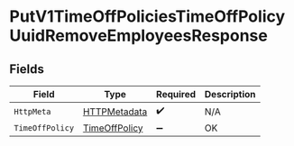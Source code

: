 # PutV1TimeOffPoliciesTimeOffPolicyUuidRemoveEmployeesResponse


## Fields

| Field                                                     | Type                                                      | Required                                                  | Description                                               |
| --------------------------------------------------------- | --------------------------------------------------------- | --------------------------------------------------------- | --------------------------------------------------------- |
| `HttpMeta`                                                | [HTTPMetadata](../../Models/Components/HTTPMetadata.md)   | :heavy_check_mark:                                        | N/A                                                       |
| `TimeOffPolicy`                                           | [TimeOffPolicy](../../Models/Components/TimeOffPolicy.md) | :heavy_minus_sign:                                        | OK                                                        |